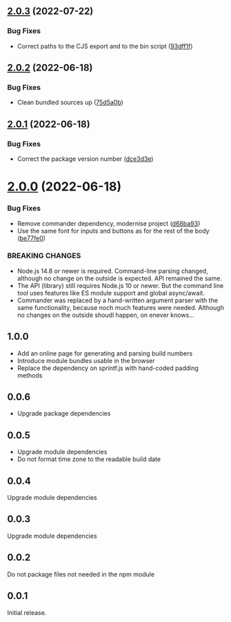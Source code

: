 ## [2.0.3](https://github.com/prantlf/build-number-generator/compare/v2.0.2...v2.0.3) (2022-07-22)


### Bug Fixes

* Correct paths to the CJS export and to the bin script ([93dff1f](https://github.com/prantlf/build-number-generator/commit/93dff1f4b000b5926db870ccdf302e27d3381554))

## [2.0.2](https://github.com/prantlf/build-number-generator/compare/v2.0.1...v2.0.2) (2022-06-18)


### Bug Fixes

* Clean bundled sources up ([75d5a0b](https://github.com/prantlf/build-number-generator/commit/75d5a0bf29509bddea70f6bddf344ea9d960e27c))

## [2.0.1](https://github.com/prantlf/build-number-generator/compare/v2.0.0...v2.0.1) (2022-06-18)


### Bug Fixes

* Correct the package version number ([dce3d3e](https://github.com/prantlf/build-number-generator/commit/dce3d3e894f11b72817ecd248afcb162d8d7c2db))

# [2.0.0](https://github.com/prantlf/build-number-generator/compare/v1.0.0...v2.0.0) (2022-06-18)


### Bug Fixes

* Remove commander dependency, modernise project ([d68ba93](https://github.com/prantlf/build-number-generator/commit/d68ba933bad75f135fb8e8f681dfd3d6ed75a99b))
* Use the same font for inputs and buttons as for the rest of the body ([be77fe0](https://github.com/prantlf/build-number-generator/commit/be77fe00d5639fc972f3dd6dfb1d63a43dbedda0))


### BREAKING CHANGES

* Node.js 14.8 or newer is required. Command-line parsing
changed, although no change on the outside is expected. API remained the
same.
* The API (library) still requires Node.js 10 or newer. But the command
  line tool uses features like ES module support and global async/await.
* Commander was replaced by a hand-written argument parser with the same
  functionality, because noch much features were needed. Although no
  changes on the outside shoudl happen, on enever knows...

## 1.0.0

* Add an online page for generating and parsing build numbers
* Introduce module bundles usable in the browser
* Replace the dependency on sprintf.js with hand-coded padding methods

## 0.0.6

* Upgrade package dependencies

## 0.0.5

* Upgrade module dependencies
* Do not format time zone to the readable build date

## 0.0.4

Upgrade module dependencies

## 0.0.3

Upgrade module dependencies

## 0.0.2

Do not package files not needed in the npm module

## 0.0.1

Initial release.
